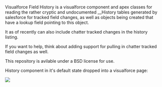 Visualforce Field History is a visualforce component and apex classes for reading the rather cryptic and undocumented __History tables generated by salesforce for tracked field changes, as well as objects being created that have a lookup field pointing to this object.

It as of recently can also include chatter tracked changes in the history listing.


If you want to help, think about adding support for pulling in chatter tracked field changes as well.

This repository is avilable under a BSD license for use.

History component in it's default state dropped into a visualforce page:

![](https://raw.githubusercontent.com/capeterson/Visualforce-Field-History/master/screenshot-default.png)
